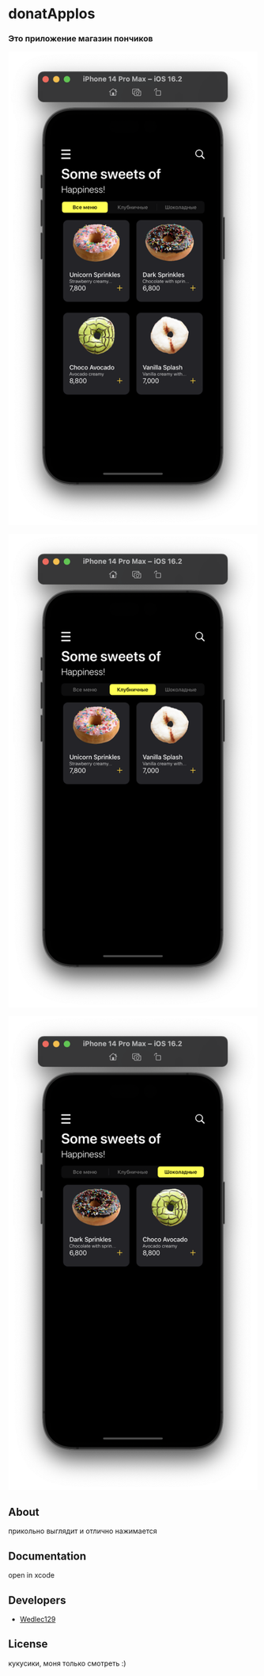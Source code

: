 # donatAppIos


### Это приложение магазин пончиков






<p align="center">
      <img src="https://github.com/Wedlec129/donatAppIos/blob/main/image/1.png" width="726">
</p><p align="center">
      <img src="https://github.com/Wedlec129/donatAppIos/blob/main/image/2.png" width="726">
</p><p align="center">
      <img src="https://github.com/Wedlec129/donatAppIos/blob/main/image/3.png" width="726">
</p>




## About
прикольно выглядит и отлично нажимается

## Documentation
open in xcode 

## Developers
- [Wedlec129](https://github.com/Wedlec129)

## License
кукусики, моня только смотреть :)

